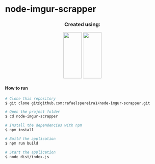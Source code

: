 # node-imgur-scrapper

<h3 align="center">Created using:</h3>
<p align="center"> 
  <img src="https://cdn.jsdelivr.net/gh/devicons/devicon/icons/typescript/typescript-plain.svg" width="60px" height="150px"/>
  <img src="https://cdn.jsdelivr.net/gh/devicons/devicon/icons/nodejs/nodejs-original.svg" width="60px" height="150px"/>
</p>


#### How to run
```sh
# Clone this repository
$ git clone git@github.com:rafaelspereira1/node-imgur-scrapper.git

# Open the project folder
$ cd node-imgur-scrapper

# Install the dependencies with npm
$ npm install

# Build the application
$ npm run build

# Start the application
$ node dist/index.js
```
